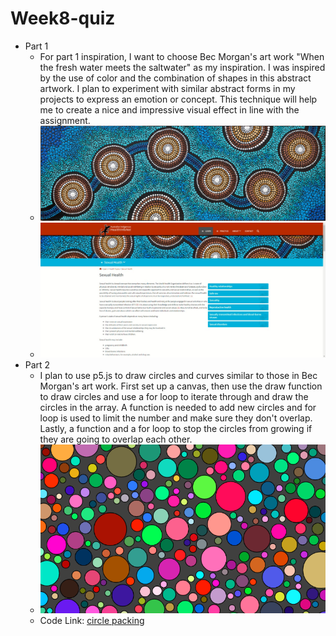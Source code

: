 # Week8-quiz
- Part 1
    - For part 1 inspiration, I want to choose Bec Morgan's art work "When the fresh water meets the saltwater" as my inspiration. I was inspired by the use of color and the combination of shapes in this abstract artwork. I plan to experiment with similar abstract forms in my projects to express an emotion or concept. This technique will help me to create a nice and impressive visual effect in line with the assignment.
    - ![art-sexual-health](assets/art-sexual-health.jpg)
    - ![screen shot of artwork](assets/screenshot%20of%20atrwork.jpg)
- Part 2
    - I plan to use p5.js to draw circles and curves similar to those in Bec Morgan's art work. First set up a canvas, then use the draw function to draw circles and use a for loop to iterate through and draw the circles in the array. A function is needed to add new circles and for loop is used to limit the number and make sure they don't overlap. Lastly, a function and a for loop to stop the circles from growing if they are going to overlap each other.
    - ![screenshot](assets/screenshot.png)
    - Code Link: [circle packing](https://editor.p5js.org/KevinWorkman/sketches/5X6XxnAXuz)
